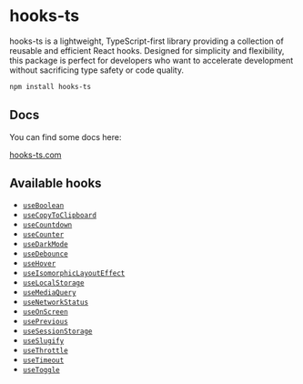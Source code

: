 # hooks-ts

hooks-ts is a lightweight, TypeScript-first library providing a collection of reusable and efficient React hooks. Designed for simplicity and flexibility, this package is perfect for developers who want to accelerate development without sacrificing type safety or code quality.

```bash
npm install hooks-ts
```

## Docs

You can find some docs here:

[hooks-ts.com](https://hooks-ts.com/)

## Available hooks

- [`useBoolean`](https://hooks-ts.com/docs/useBoolean)
- [`useCopyToClipboard`](https://hooks-ts.com/docs/useCopyToClipboard)
- [`useCountdown`](https://hooks-ts.com/docs/useCountdown)
- [`useCounter`](https://hooks-ts.com/docs/useCounter)
- [`useDarkMode`](https://hooks-ts.com/docs/useDebounce)
- [`useDebounce`](https://hooks-ts.com/docs/useDebounce)
- [`useHover`](https://hooks-ts.com/docs/useHover)
- [`useIsomorphicLayoutEffect`](https://hooks-ts.com/docs/useIsomorphicLayoutEffect)
- [`useLocalStorage`](https://hooks-ts.com/docs/useLocalStorage)
- [`useMediaQuery`](https://hooks-ts.com/docs/useMediaQuery)
- [`useNetworkStatus`](https://hooks-ts.com/docs/useNetworkStatus)
- [`useOnScreen`](https://hooks-ts.com/docs/useOnScreen)
- [`usePrevious`](https://hooks-ts.com/docs/usePrevious)
- [`useSessionStorage`](https://hooks-ts.com/docs/useSessionStorage)
- [`useSlugify`](https://hooks-ts.com/docs/useSlugify)
- [`useThrottle`](https://hooks-ts.com/docs/useThrottle)
- [`useTimeout`](https://hooks-ts.com/docs/useTimeout)
- [`useToggle`](https://hooks-ts.com/docs/useToggle)
